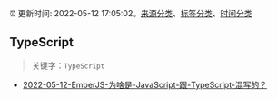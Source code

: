 :alarm_clock: 更新时间: 2022-05-12 17:05:02。[来源分类](../README.md)、[标签分类](../TAGS.md)、[时间分类](../TIMELINE.md)

## TypeScript


> 关键字：`TypeScript`



- [2022-05-12-EmberJS-为啥是-JavaScript-跟-TypeScript-混写的？](https://www.v2ex.com/t/852505) 
